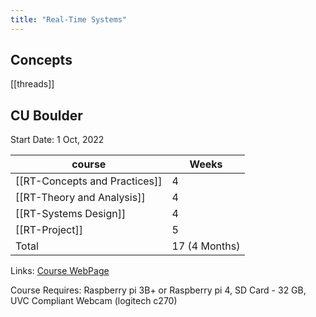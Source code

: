 ```yaml
---
title: "Real-Time Systems"
---
```



## Concepts

[[threads]]

## CU Boulder


Start Date: 1 Oct, 2022

| course                                                | Weeks         |
| ----------------------------------------------------- | ------------- |
| [[RT-Concepts and Practices]] | 4             |
| [[RT-Theory and Analysis]]    | 4             |
| [[RT-Systems Design]]         | 4             |
| [[RT-Project]]            | 5             |
| Total                                                 | 17 (4 Months) |

Links: [Course WebPage](https://www.coursera.org/learn/real-time-embedded-systems-concepts-practices/home/week/1)

Course Requires: Raspberry pi 3B+ or Raspberry pi  4, SD Card - 32 GB, UVC Compliant Webcam (logitech c270)



<script defer src="https://cdn.commento.io/js/commento.js"></script>
<div id="commento"></div>
